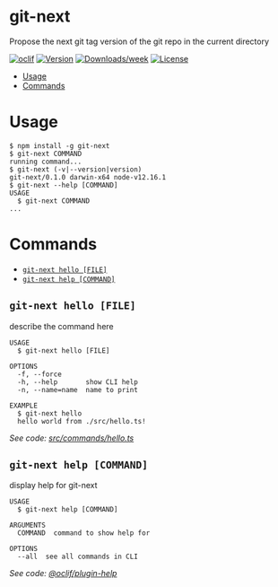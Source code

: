 git-next
========

Propose the next git tag version of the git repo in the current directory

[![oclif](https://img.shields.io/badge/cli-oclif-brightgreen.svg)](https://oclif.io)
[![Version](https://img.shields.io/npm/v/git-next.svg)](https://npmjs.org/package/git-next)
[![Downloads/week](https://img.shields.io/npm/dw/git-next.svg)](https://npmjs.org/package/git-next)
[![License](https://img.shields.io/npm/l/git-next.svg)](https://github.com/ebylund/git-next/blob/master/package.json)

<!-- toc -->
* [Usage](#usage)
* [Commands](#commands)
<!-- tocstop -->
# Usage
<!-- usage -->
```sh-session
$ npm install -g git-next
$ git-next COMMAND
running command...
$ git-next (-v|--version|version)
git-next/0.1.0 darwin-x64 node-v12.16.1
$ git-next --help [COMMAND]
USAGE
  $ git-next COMMAND
...
```
<!-- usagestop -->
# Commands
<!-- commands -->
* [`git-next hello [FILE]`](#git-next-hello-file)
* [`git-next help [COMMAND]`](#git-next-help-command)

## `git-next hello [FILE]`

describe the command here

```
USAGE
  $ git-next hello [FILE]

OPTIONS
  -f, --force
  -h, --help       show CLI help
  -n, --name=name  name to print

EXAMPLE
  $ git-next hello
  hello world from ./src/hello.ts!
```

_See code: [src/commands/hello.ts](https://github.com/ebylund/git-next/blob/v0.1.0/src/commands/hello.ts)_

## `git-next help [COMMAND]`

display help for git-next

```
USAGE
  $ git-next help [COMMAND]

ARGUMENTS
  COMMAND  command to show help for

OPTIONS
  --all  see all commands in CLI
```

_See code: [@oclif/plugin-help](https://github.com/oclif/plugin-help/blob/v3.1.0/src/commands/help.ts)_
<!-- commandsstop -->
